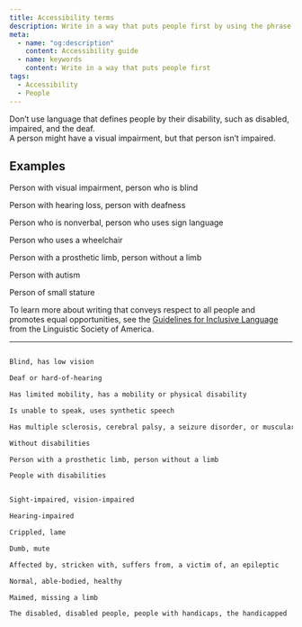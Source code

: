 ```yaml
---
title: Accessibility terms
description: Write in a way that puts people first by using the phrase person with or person who
meta:
  - name: "og:description"
    content: Accessibility guide
  - name: keywords
    content: Write in a way that puts people first
tags:
  - Accessibility
  - People
---
```


<!-- vale off -->

Don’t use language that defines people by their disability, such as disabled, impaired, and the deaf.  
A person might have a visual impairment, but that person isn’t impaired.

<!-- vale on -->

## Examples

Person with visual impairment, person who is blind

Person with hearing loss, person with deafness

Person who is nonverbal, person who uses sign language

Person who uses a wheelchair

Person with a prosthetic limb, person without a limb

Person with autism

Person of small stature

To learn more about writing that conveys respect to all people and promotes equal opportunities,
see the [Guidelines for Inclusive Language](http://www.linguisticsociety.org/content/guidelines-inclusive-language "Link to Linguistic Society") from the Linguistic Society of America.

---

```markdown title="✅ Do this"

Blind, has low vision

Deaf or hard-of-hearing

Has limited mobility, has a mobility or physical disability

Is unable to speak, uses synthetic speech

Has multiple sclerosis, cerebral palsy, a seizure disorder, or muscular dystrophy

Without disabilities

Person with a prosthetic limb, person without a limb

People with disabilities
```

<!-- vale on -->

```markdown title="⛔ Don't do this"

Sight-impaired, vision-impaired

Hearing-impaired

Crippled, lame

Dumb, mute

Affected by, stricken with, suffers from, a victim of, an epileptic

Normal, able-bodied, healthy

Maimed, missing a limb

The disabled, disabled people, people with handicaps, the handicapped
```

<!-- vale off -->
